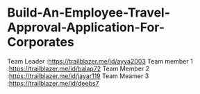 # Build-An-Employee-Travel-Approval-Application-For-Corporates
Team Leader  :https://trailblazer.me/id/ayya2003
Team member 1 :https://trailblazer.me/id/balap72
Team Member 2 :https://trailblazer.me/id/jayar119
Team Meamer 3 :https://trailblazer.me/id/deebs7
